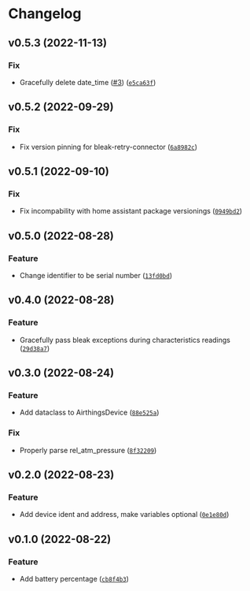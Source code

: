 # Changelog

<!--next-version-placeholder-->

## v0.5.3 (2022-11-13)
### Fix
* Gracefully delete date_time ([#3](https://github.com/vincegio/airthings-ble/issues/3)) ([`e5ca63f`](https://github.com/vincegio/airthings-ble/commit/e5ca63f75044e4cb6f31d6b1ed55d2154f9acaa2))

## v0.5.2 (2022-09-29)
### Fix
* Fix version pinning for bleak-retry-connector ([`6a8982c`](https://github.com/vincegio/airthings-ble/commit/6a8982c87cfcfb37b8ea1f9bad878444cc025c0a))

## v0.5.1 (2022-09-10)
### Fix
* Fix incompability with home assistant package versionings ([`0949bd2`](https://github.com/vincegio/airthings-ble/commit/0949bd28c7495264be55da4b9f1997cae2b391e5))

## v0.5.0 (2022-08-28)
### Feature
* Change identifier to be serial number ([`13fd0bd`](https://github.com/vincegio/airthings-ble/commit/13fd0bda1bd544b8a3c7d39baa187d5b7127599a))

## v0.4.0 (2022-08-28)
### Feature
* Gracefully pass bleak exceptions during characteristics readings ([`29d38a7`](https://github.com/vincegio/airthings-ble/commit/29d38a754b0ad8a2390d7d17b626061e29f135ba))

## v0.3.0 (2022-08-24)
### Feature
* Add dataclass to AirthingsDevice ([`88e525a`](https://github.com/vincegio/airthings-ble/commit/88e525ae9e00ce707f316785538aedc0d7b9dcaa))

### Fix
* Properly parse rel_atm_pressure ([`8f32209`](https://github.com/vincegio/airthings-ble/commit/8f3220948e2e74f7957890c81ada04aa9925c196))

## v0.2.0 (2022-08-23)
### Feature
* Add device ident and address, make variables optional ([`0e1e80d`](https://github.com/vincegio/airthings-ble/commit/0e1e80d78c1a400c773e37d3982614d3c246b607))

## v0.1.0 (2022-08-22)
### Feature
* Add battery percentage ([`cb8f4b3`](https://github.com/vincegio/airthings-ble/commit/cb8f4b34506d8143cda0f9b3854da825829327e9))
